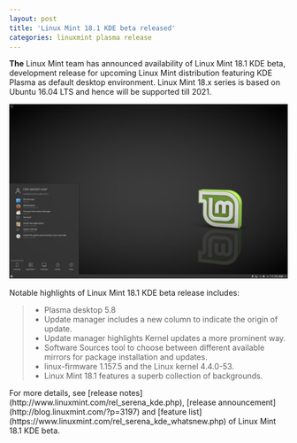 ```yaml
---
layout: post
title: 'Linux Mint 18.1 KDE beta released'
categories: linuxmint plasma release
---
```


**The** Linux Mint team has announced availability of Linux Mint 18.1 KDE beta, development 
release for upcoming Linux Mint distribution featuring KDE Plasma as default desktop environment.
Linux Mint 18.x series is based on Ubuntu 16.04 LTS and hence will be supported till 2021.

![Linux Mint 18.1 KDE Preview](/assets/images/linuxmint18.1plasma.jpg)


Notable highlights of Linux Mint 18.1 KDE beta release includes:
<blockquote class="tr_bq">
<ul style="text-align: left;">
<li>Plasma desktop 5.8</li>
<li>Update manager includes a new column to indicate the origin of update.</li>
<li>Update manager highlights Kernel updates a more prominent way.</li>
<li>Software Sources tool to choose between different available mirrors for package installation and updates.</li>
<li>linux-firmware 1.157.5 and the Linux kernel 4.4.0-53.</li>
<li>Linux Mint 18.1 features a superb collection of backgrounds. </li>
</ul>
</blockquote>
For more details, see [release notes](http://www.linuxmint.com/rel_serena_kde.php), 
[release announcement](http://blog.linuxmint.com/?p=3197) and 
[feature list](https://www.linuxmint.com/rel_serena_kde_whatsnew.php) of Linux Mint 18.1 KDE beta.